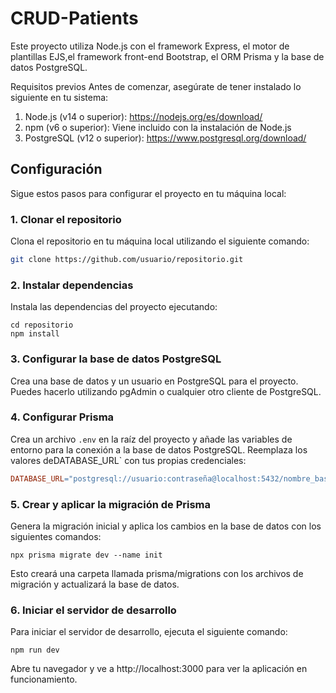 # CRUD-Patients
Este proyecto utiliza Node.js con el framework Express, el motor de plantillas EJS,el framework front-end Bootstrap, el ORM Prisma y la base de datos PostgreSQL.

Requisitos previos
Antes de comenzar, asegúrate de tener instalado lo siguiente en tu sistema:

1. Node.js (v14 o superior): https://nodejs.org/es/download/
2. npm (v6 o superior): Viene incluido con la instalación de Node.js
3. PostgreSQL (v12 o superior): https://www.postgresql.org/download/
## Configuración
Sigue estos pasos para configurar el proyecto en tu máquina local:

### 1. Clonar el repositorio
Clona el repositorio en tu máquina local utilizando el siguiente comando:
``` bash
git clone https://github.com/usuario/repositorio.git
```
### 2. Instalar dependencias
Instala las dependencias del proyecto ejecutando:
```
cd repositorio
npm install
```
### 3. Configurar la base de datos PostgreSQL
Crea una base de datos y un usuario en PostgreSQL para el proyecto. Puedes hacerlo utilizando pgAdmin o cualquier otro cliente de PostgreSQL.

### 4. Configurar Prisma
Crea un archivo `.env` en la raíz del proyecto y añade las variables de entorno para la conexión a la base de datos PostgreSQL. Reemplaza los valores deDATABASE_URL` con tus propias credenciales:
``` makefile
DATABASE_URL="postgresql://usuario:contraseña@localhost:5432/nombre_base_de_datos?schema=public"
```
### 5. Crear y aplicar la migración de Prisma
Genera la migración inicial y aplica los cambios en la base de datos con los siguientes comandos:
```
npx prisma migrate dev --name init
```

Esto creará una carpeta llamada prisma/migrations con los archivos de migración y actualizará la base de datos.

### 6. Iniciar el servidor de desarrollo
Para iniciar el servidor de desarrollo, ejecuta el siguiente comando:
```
npm run dev
```

Abre tu navegador y ve a http://localhost:3000 para ver la aplicación en funcionamiento.
